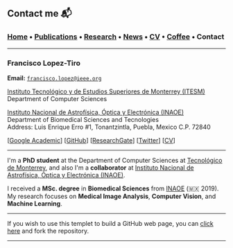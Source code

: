 
## Contact me 📬
###  [Home](/index) • [Publications](/publications) • [Research](/research) • [News](/news) • [CV](/brief_cv) • [Coffee](/coffee) • Contact

---

### **Francisco Lopez-Tiro**
**Email:** [`francisco.lopez@ieee.org`](mailto:francisco.lopez@ieee.org?subject=%20Hello,%20Francisco)      

[Instituto Tecnológico y de Estudios Superiores de Monterrey (ITESM)](https://tec.mx/es)         
Department of Computer Sciences



[Instituto Nacional de Astrofísica, Óptica y Electrónica (INAOE)](https://www.inaoep.mx)    
Department of Biomedical Sciences and Tecnologies                                           
Address: Luis Enrique Erro #1, Tonantzintla, Puebla, Mexico C.P. 72840                               
                                                           
[[Google Academic](https://scholar.google.es/citations?user=IlG06bYAAAAJ&hl=es/)]
[[GitHub](https://github.com/friscolt)]
[[ResearchGate](https://www.researchgate.net/profile/Francisco-Lopez-Tiro)]
[[Twitter](https://twitter.com/Friscolt)]
[[CV](/files/CV_FranciscoLopez.pdf)]



---

I'm a **PhD student** at the Department of Computer Sciences at [Tecnológico de Monterrey](https://tec.mx/es), and also I'm a **collaborator** at [Instituto Nacional de Astrofísica, Óptica y Electrónica (INAOE)](https://www.inaoep.mx).

I received a **MSc. degree** in **Biomedical Sciences** from [INAOE](https://www.inaoep.mx) (🇲🇽 2019). My research focuses on **Medical Image Analysis**, **Computer Vision**, and **Machine Learning**.

---

If you wish to use this templet to build a GitHub web page, you can [click here](https://github.com/friscolt/friscolt.github.io) and fork the repository. 

---
